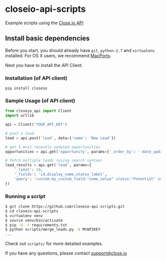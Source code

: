 # closeio-api-scripts
Example scripts using the [Close.io API](http://developer.close.io/)

Install basic dependencies
-----
Before you start, you should already have `git`, `python-2.7` and `virtualenv` installed. For OS X users, we recommend [MacPorts](http://www.macports.org/).

Next you have to install the API Client.

### Installation (of API client)

`pip install closeio`

### Sample Usage (of API client)

```python
from closeio_api import Client
import urllib

api = Client('YOUR_API_KEY')

# post a lead
lead = api.post('lead', data={'name': 'New Lead'})

# get 5 most recently updated opportunities
opportunities = api.get('opportunity', params={'_order_by': '-date_updated', '_limit': 5})

# fetch multiple leads (using search syntax)
lead_results = api.get('lead', params={
    '_limit': 10,
    '_fields': 'id,display_name,status_label',
    'query': 'custom.my_custom_field:"some_value" status:"Potential" sort:updated'
})
```

### Running a script
```bash
$ git clone https://github.com/closeio-api-scripts.git
$ cd closeio-api-scripts
$ virtualenv venv
$ source venv/bin/activate
$ pip -U -r requirements.txt
$ python scripts/merge_leads.py -k MYAPIKEY 
...

```

Check out `scripts/` for more detailed examples.

If you have any questions, please contact support@close.io 